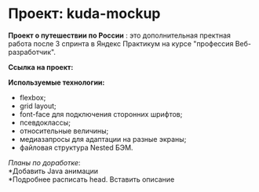 # Проект: kuda-mockup
**Проект о путешествии по России** : это дополнительная пректная работа после 3 спринта в Яндекс Практикум на курсе "профессия Веб-разработчик". 



**Ссылка на проект:**


**Используемые технологии:**

* flexbox;
* grid layout;
* font-face для подключения сторонних шрифтов;
* псевдоклассы;
* относительные величины;
* медиазапросы для адаптации на разные экраны;
* файловая структура Nested БЭМ.


*Планы по доработке*:  
*Добавить Java анимации  
*Подробнее расписать head. Вставить описание  
